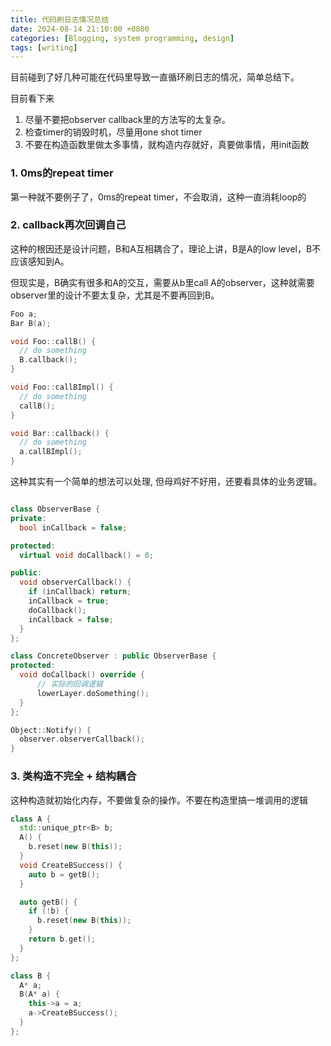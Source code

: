 ```yaml
---
title: 代码刷日志情况总结
date: 2024-08-14 21:10:00 +0800
categories: [Blogging, system programming, design]
tags: [writing]
---
```


目前碰到了好几种可能在代码里导致一直循环刷日志的情况，简单总结下。

目前看下来

1. 尽量不要把observer callback里的方法写的太复杂。
2. 检查timer的销毁时机，尽量用one shot timer
3. 不要在构造函数里做太多事情，就构造内存就好，真要做事情，用init函数

### 1. 0ms的repeat timer

第一种就不要例子了，0ms的repeat timer，不会取消，这种一直消耗loop的

### 2. callback再次回调自己

这种的根因还是设计问题，B和A互相耦合了，理论上讲，B是A的low level，B不应该感知到A。

但现实是，B确实有很多和A的交互，需要从b里call A的observer，这种就需要observer里的设计不要太复杂，尤其是不要再回到B。

```cpp
Foo a;
Bar B(a);

void Foo::callB() {
  // do something
  B.callback();
}

void Foo::callBImpl() {
  // do something
  callB();
} 

void Bar::callback() {
  // do something
  a.callBImpl();
}
```

这种其实有一个简单的想法可以处理, 但母鸡好不好用，还要看具体的业务逻辑。

```cpp

class ObserverBase {
private:
  bool inCallback = false;

protected:
  virtual void doCallback() = 0;

public:
  void observerCallback() {
    if (inCallback) return;
    inCallback = true;
    doCallback();
    inCallback = false;
  }
};

class ConcreteObserver : public ObserverBase {
protected:
  void doCallback() override {
      // 实际的回调逻辑
      lowerLayer.doSomething();
  }
};

Object::Notify() {
  observer.observerCallback();
}

```

### 3. 类构造不完全 + 结构耦合

这种构造就初始化内存，不要做复杂的操作。不要在构造里搞一堆调用的逻辑

```cpp
class A {
  std::unique_ptr<B> b;
  A() {
    b.reset(new B(this));
  }
  void CreateBSuccess() {
    auto b = getB();
  }

  auto getB() {
    if (!b) {
      b.reset(new B(this));
    }
    return b.get();
  }
};

class B {
  A* a;
  B(A* a) {
    this->a = a;
    a->CreateBSuccess();
  }
};
```
